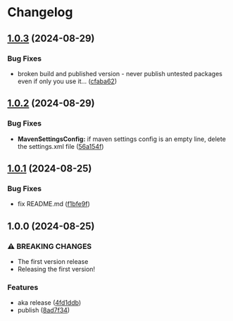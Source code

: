# Changelog

## [1.0.3](https://github.com/akondratsky/aka/compare/v1.0.2...v1.0.3) (2024-08-29)


### Bug Fixes

* broken build and published version - never publish untested packages even if only you use it... ([cfaba62](https://github.com/akondratsky/aka/commit/cfaba62d6ee89b93b0622e155dc6b48406c175de))

## [1.0.2](https://github.com/akondratsky/aka/compare/v1.0.1...v1.0.2) (2024-08-29)


### Bug Fixes

* **MavenSettingsConfig:** if maven settings config is an empty line, delete the settings.xml file ([56a154f](https://github.com/akondratsky/aka/commit/56a154f23d59dd54f8c996cdb1bb61e7bbc1d163))

## [1.0.1](https://github.com/akondratsky/aka/compare/v1.0.0...v1.0.1) (2024-08-25)


### Bug Fixes

* fix README.md ([f1bfe9f](https://github.com/akondratsky/aka/commit/f1bfe9fcf2a4c124a18ade47526acc185a29b770))

## 1.0.0 (2024-08-25)


### ⚠ BREAKING CHANGES

* The first version release
* Releasing the first version!

### Features

* aka release ([4fd1ddb](https://github.com/akondratsky/aka/commit/4fd1ddb0cd7c1015270d744ca95d41c3de721918))
* publish ([8ad7f34](https://github.com/akondratsky/aka/commit/8ad7f34da2504588f9b6d7d9a90fa84d6ec7d849))
